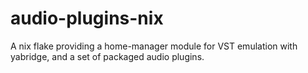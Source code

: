# audio-plugins-nix
A nix flake providing a home-manager module for VST emulation with yabridge, and a set of packaged audio plugins.
